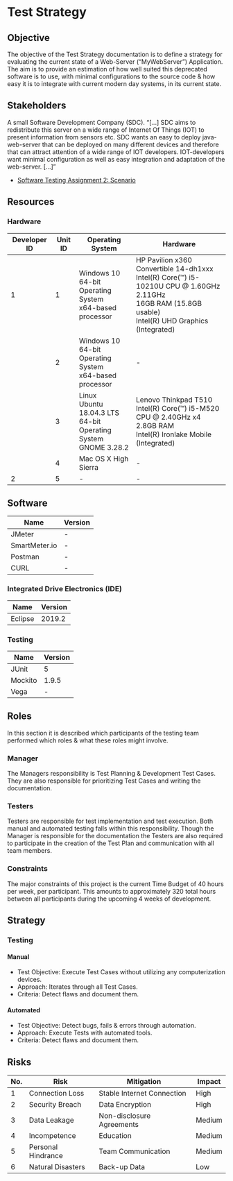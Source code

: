 # Test Strategy
## Objective
The objective of the Test Strategy documentation is to define a strategy for evaluating the current state of a Web-Server
(“MyWebServer”) Application. The aim is to provide an estimation of how well suited this deprecated software is to use,
with minimal configurations to the source code & how easy it is to integrate with current modern day systems, in its current state.

## Stakeholders
A small Software Development Company (SDC).
“[...] SDC aims to redistribute this server on a wide range of Internet Of Things (IOT) to present information from sensors etc. 
SDC wants an easy to deploy java-web-server that can be deployed on many different devices and therefore that can attract attention 
of a wide range of IOT developers. IOT-developers want minimal configuration as well as easy integration and adaptation of the 
web-server. [...]” 

- [Software Testing Assignment 2: Scenario](https://coursepress.lnu.se/kurs/mjukvarutestning/labs/a2/)

## Resources
### Hardware
| Developer ID | Unit ID | Operating System | Hardware |
|---|---|---|---|
| 1 | 1 | Windows 10<br>64-bit Operating System<br>x64-based processor | HP Pavilion x360 Convertible 14-dh1xxx<br>Intel(R) Core(™) i5-10210U CPU @ 1.60GHz 2.11GHz<br>16GB RAM (15.8GB usable)<br>Intel(R) UHD Graphics (Integrated) |
|   | 2 | Windows 10<br>64-bit Operating System<br>x64-based processor | - |
|   | 3 | Linux<br>Ubuntu 18.04.3 LTS<br>64-bit Operating System<br>GNOME 3.28.2 | Lenovo Thinkpad T510<br>Intel(R) Core(™) i5-M520 CPU @ 2.40GHz x4<br>2.8GB RAM<br>Intel(R) Ironlake Mobile (Integrated) |
|   | 4 | Mac OS X High Sierra | - |
| 2 | 5 | - | - |

## Software
| Name | Version |
|---|---|
| JMeter | - |
| SmartMeter.io | - |
| Postman | - |
| CURL | - |

### Integrated Drive Electronics (IDE)
| Name | Version |
|---|---|
| Eclipse | 2019.2 |

### Testing
| Name | Version |
|---|---|
| JUnit | 5 |
| Mockito | 1.9.5 |
| Vega | - |

## Roles
In this section it is described which participants of the testing team performed which roles & what these roles might involve.

### Manager
The Managers responsibility is Test Planning & Development Test Cases. They are also responsible for prioritizing Test Cases and writing the documentation.

### Testers
Testers are responsible for test implementation and test execution. Both manual and automated testing falls within this responsibility. Though the Manager is responsible for the documentation the Testers are also required to participate in the creation of the Test Plan and communication with all team members.

### Constraints
The major constraints of this project is the current Time Budget of 40 hours per week, per participant. This amounts to approximately 320 total hours between all participants during the upcoming 4 weeks of development.

## Strategy
### Testing
#### Manual
- Test Objective: Execute Test Cases without utilizing any computerization devices.
- Approach: Iterates through all Test Cases.
- Criteria: Detect flaws and document them.
#### Automated
- Test Objective: Detect bugs, fails & errors through automation.
- Approach: Execute Tests with automated tools.
- Criteria: Detect flaws and document them.

## Risks
| No. | Risk | Mitigation | Impact |
|---|---|---|---|
| 1 | Connection Loss | Stable Internet Connection | High |
| 2 | Security Breach | Data Encryption | High |
| 3 | Data Leakage | Non-disclosure Agreements | Medium |
| 4 | Incompetence | Education | Medium |
| 5 | Personal Hindrance | Team Communication | Medium |
| 6 | Natural Disasters | Back-up Data | Low |

